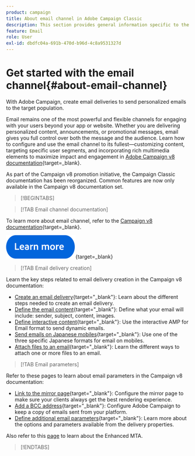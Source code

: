 ```yaml
---
product: campaign
title: About email channel in Adobe Campaign Classic
description: This section provides general information specific to the email channel in Adobe Campaign
feature: Email
role: User
exl-id: dbdfc04a-691b-470d-b96d-4c8a9531327d
---
```

# Get started with the email channel{#about-email-channel}

With Adobe Campaign, create email deliveries to send personalized emails to the target population.

Email remains one of the most powerful and flexible channels for engaging with your users beyond your app or website. Whether you are delivering personalized content, announcements, or promotional messages, email gives you full control over both the message and the audience. Learn how to configure and use the email channel to its fullest—customizing content, targeting specific user segments, and incorporating rich multimedia elements to maximize impact and engagement in [Adobe Campaign v8 documentation](https://experienceleague.adobe.com/en/docs/campaign/campaign-v8/send/emails/email){target=_blank}.

As part of the Campaign v8 promotion initiative, the Campaign Classic documentation has been reorganized. Common features are now only available in the Campaign v8 documentation set.


>[!BEGINTABS]

>[!TAB Email channel documentation] 

To learn more about email channel, refer to the [Campaign v8 documentation](https://experienceleague.adobe.com/en/docs/campaign/campaign-v8/send/emails/email){target=_blank}.


[![image](../../assets/do-not-localize/learn-more-button.svg)](https://experienceleague.adobe.com/en/docs/campaign/campaign-v8/send/emails/email){target=_blank}


>[!TAB Email delivery creation]

Learn the key steps related to email delivery creation in the Campaign v8 documentation:

* [Create an email delivery](https://experienceleague.adobe.com/docs/campaign/campaign-v8/send/emails/email.html){target="_blank"}: Learn about the different steps needed to create an email delivery.
* [Define the email content](https://experienceleague.adobe.com/docs/campaign/campaign-v8/send/emails/defining-the-email-content.html){target="_blank"}: Define what your email will include: sender, subject, content, images.
* [Define interactive content](https://experienceleague.adobe.com/docs/campaign/campaign-v8/send/emails/defining-interactive-content.html){target="_blank"}: Use the interactive AMP for Email format to send dynamic emails.
* [Send emails on Japanese mobiles](https://experienceleague.adobe.com/docs/campaign/campaign-v8/send/emails/sending-emails-on-japanese-mobiles.html){target="_blank"}: Use one of the three specific Japanese formats for email on mobiles.
* [Attach files to an email](https://experienceleague.adobe.com/docs/campaign/campaign-v8/send/emails/attaching-files.html){target="_blank"}: Learn the different ways to attach one or more files to an email.


>[!TAB Email parameters]

Refer to these pages to learn about email parameters in the Campaign v8 documentation:

* [Link to the mirror page](https://experienceleague.adobe.com/docs/campaign/campaign-v8/send/emails/mirror-page.html){target="_blank"}: Configure the mirror page to make sure your clients always get the best rendering experience.
* [Add a BCC address](https://experienceleague.adobe.com/docs/campaign/campaign-v8/send/emails/email-bcc.html){target="_blank"}: Configure Adobe Campaign to keep a copy of emails sent from your platform. 
* [Define additional email parameters](https://experienceleague.adobe.com/docs/campaign/campaign-v8/send/emails/email-parameters.html){target="_blank"}: Learn more about the options and parameters available from the delivery properties.

Also refer to this [page](sending-with-enhanced-mta.md) to learn about the Enhanced MTA.

>[!ENDTABS]





<!--
Adobe Campaign lets you mass deliver personalized electronic messages to a target population.

Before starting sending emails:

* Make sure recipient profiles contain at least an email address.
* Learn more about the Adobe Campaign [Delivery best practices](delivery-best-practices.md).
* Read out these sections to learn more about Deliverability: [Deliverability management in Campaign](about-deliverability.md) and [Deliverability best practices guide](https://experienceleague.adobe.com/docs/deliverability-learn/deliverability-best-practice-guide/introduction.html).

The key steps to send an email are as follows:

* [Create an email delivery](creating-an-email-delivery.md)
* [Define the target population](steps-defining-the-target-population.md)
* [Define the email content](defining-the-email-content.md)
* [Send the email](sending-messages.md)
* [Monitor the delivery](about-delivery-monitoring.md)

The sections below provide information that is specific to the email channel. For global information on how to create a delivery, refer to [this section](steps-about-delivery-creation-steps.md).
-->